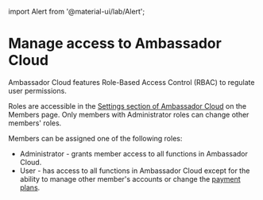 import Alert from '@material-ui/lab/Alert';

# Manage access to Ambassador Cloud

Ambassador Cloud features Role-Based Access Control (RBAC) to regulate user permissions.

Roles are accessible in the [Settings section of Ambassador Cloud](https://app.getambassador.io/cloud/settings) on the Members page. Only members with Administrator roles can change other members' roles.

Members can be assigned one of the following roles:
* Administrator - grants member access to all functions in Ambassador Cloud.
* User - has access to all functions in Ambassador Cloud except for the ability to manage other member's accounts or change the [payment plans](https://www.getambassador.io/editions/).
